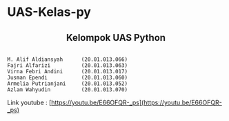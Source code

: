 # UAS-Kelas-py

<h2 align="center">Kelompok UAS Python</h2>
<code align="center">
M. Alif Aldiansyah      (20.01.013.066)
Fajri Alfarizi          (20.01.013.063)
Virna Febri Andini      (20.01.013.017)
Jusman Ependi           (20.01.013.060)
Armelia Putrianjani     (20.01.013.052)
Azlam Wahyudin          (20.01.013.070)
</code>

Link youtube : [https://youtu.be/E66OFQR-_ps](https://youtu.be/E66OFQR-_ps)
